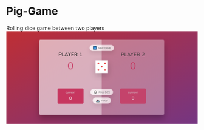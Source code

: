# Pig-Game
Rolling dice game between two players
![This is an image](https://github.com/Mohameddnabil/Pig-Game/blob/main/PigGame.PNG)
